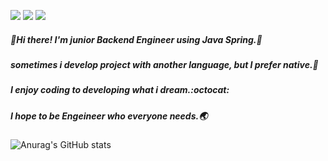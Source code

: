 <a href="https://tobegod.tistory.com/" target="_blank"><img src="https://img.shields.io/badge/Blog-e95220?style=flat-square&logo=Tistory&logoColor=white"/></a> 
<a href="https://www.notion.so/4-e6eee8e8248e45b1b14522d768b9f41d" target="_blank"><img src="https://img.shields.io/badge/사전스터디 4조-faf2da?style=flat-square&logo=Notion&logoColor=black"/></a> 
<a href="https://gmail.com/" target="_blank"><img src="https://img.shields.io/badge/Gmail-EA4335?style=flat-square&logo=Gmail&logoColor=white"/></a> 

##### 👋Hi there! I'm **junior Backend Engineer** using Java Spring.🍃   
##### sometimes i develop project with another language, but I prefer native.🚀

##### I enjoy coding to developing what i dream.:octocat: 
##### I hope to be Engeineer who everyone needs.🌏

![Anurag's GitHub stats](https://github-readme-stats.vercel.app/api?username=starMinK&show_icons=true&theme=transparent)

